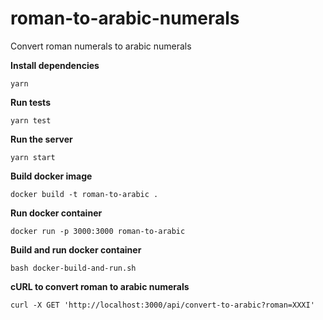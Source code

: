 # roman-to-arabic-numerals
Convert roman numerals to arabic numerals

**Install dependencies**

`yarn`

**Run tests**

`yarn test`

**Run the server**

`yarn start` 

**Build docker image**

`docker build -t roman-to-arabic .`

**Run docker container**

`docker run -p 3000:3000 roman-to-arabic`

**Build and run docker container**

`bash docker-build-and-run.sh`


**cURL to convert roman to arabic numerals**

`curl -X GET 'http://localhost:3000/api/convert-to-arabic?roman=XXXI'`
